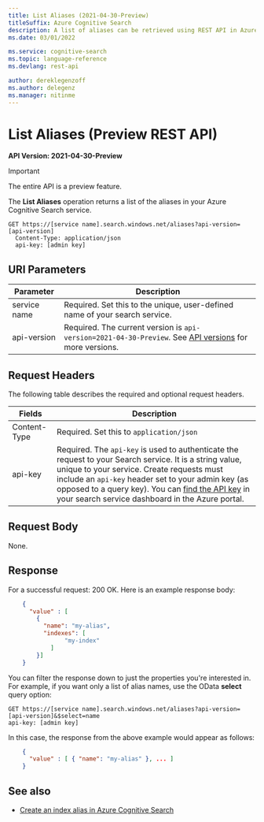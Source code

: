 ```yaml
---
title: List Aliases (2021-04-30-Preview)
titleSuffix: Azure Cognitive Search
description: A list of aliases can be retrieved using REST API in Azure Cognitive Search
ms.date: 03/01/2022

ms.service: cognitive-search
ms.topic: language-reference
ms.devlang: rest-api

author: dereklegenzoff
ms.author: delegenz
ms.manager: nitinme
---
```

# List Aliases (Preview REST API)

**API Version: 2021-04-30-Preview**

> [!Important]
> The entire API is a preview feature.

The **List Aliases** operation returns a list of the aliases in your Azure Cognitive Search service.  

```http
GET https://[service name].search.windows.net/aliases?api-version=[api-version]      
  Content-Type: application/json  
  api-key: [admin key]  
```  

## URI Parameters

| Parameter	  | Description  | 
|-------------|--------------|
| service name | Required. Set this to the unique, user-defined name of your search service. |
| api-version | Required. The current version is `api-version=2021-04-30-Preview`. See [API versions](../search-service-api-versions.md) for more versions.|

## Request Headers

 The following table describes the required and optional request headers.  

|Fields              |Description      |  
|--------------------|-----------------|  
|Content-Type|Required. Set this to `application/json`|  
|api-key|Required. The `api-key` is used to authenticate the request to your Search service. It is a string value, unique to your service. Create requests must include an `api-key` header set to your admin key (as opposed to a query key). You can [find the API key](/azure/search/search-security-api-keys#find-existing-keys) in your search service dashboard in the Azure portal.|  

## Request Body  
 None.  

## Response  
For a successful request: 200 OK. Here is an example response body:  

```json
    {  
      "value" : [  
        {  
          "name": "my-alias",  
          "indexes": [
                "my-index"
            ]
        }]  
    }  
```  

You can filter the response down to just the properties you're interested in. For example, if you want only a list of alias names, use the OData **select** query option:  

```http
GET https://[service name].search.windows.net/aliases?api-version=[api-version]&$select=name
api-key: [admin key]  
```  

 In this case, the response from the above example would appear as follows:  

```json  
    {  
      "value" : [ { "name": "my-alias" }, ... ]  
    }  
```

## See also  

+ [Create an index alias in Azure Cognitive Search](/azure/search/search-how-to-alias)   
